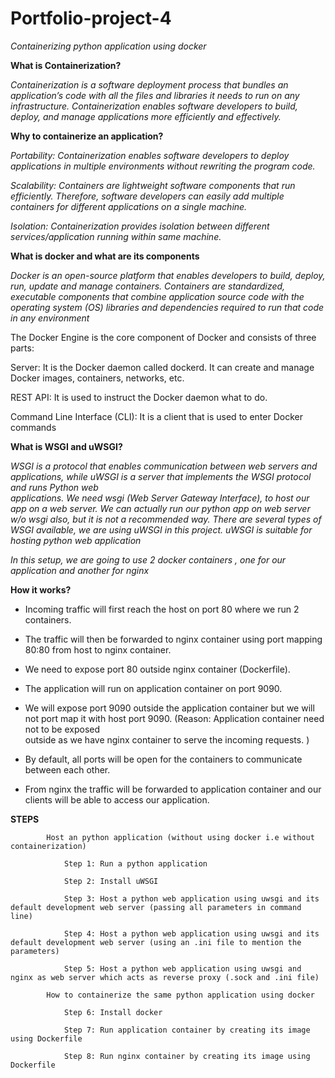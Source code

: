 # Portfolio-project-4
*Containerizing python application using docker*

**What is Containerization?**
  
  *Containerization is a software deployment process that bundles an application’s code with all the files and libraries it needs to run on any infrastructure.*
  *Containerization enables software developers to build, deploy, and manage applications more efficiently and effectively.*
  
  **Why to containerize an application?** 
  
  *Portability: Containerization enables software developers to deploy applications in multiple environments without rewriting the program code.*
  
  *Scalability: Containers are lightweight software components that run efficiently. Therefore, software developers can easily add multiple containers for different 
                applications on a single machine.*
                
  *Isolation:   Containerization provides isolation between different services/application running within same machine.*
    
  **What is docker and what are its components** 
  
  *Docker is an open-source platform that enables developers to build, deploy, run, update and manage containers. 
   Containers are standardized, executable components that combine application source code with the operating system (OS) libraries and dependencies required to run that 
   code in any environment*

  The Docker Engine is the core component of Docker and consists of three parts:

   Server:    It is the Docker daemon called dockerd. It can create and manage Docker images, containers, networks, etc.
   
   REST API:    It is used to instruct the Docker daemon what to do.
   
   Command Line Interface (CLI):    It is a client that is used to enter Docker commands

   **What is WSGI and uWSGI?**

   *WSGI is a protocol that enables communication between web servers and applications, while uWSGI is a server that implements the WSGI protocol and runs Python web     
    applications. We need wsgi (Web Server Gateway Interface), to host our app on a web server. We can actually run our python app on web server w/o wsgi also, but it 
    is not a recommended way. There are several types of WSGI available, we are using uWSGI in this project. uWSGI is suitable for hosting python web application*
  
   *In this setup, we are going to use 2 docker containers , one for our application and another for nginx*
    
   **How it works?**
    
   * Incoming traffic will first reach the host on port 80 where we run 2 containers.
    
   * The traffic will then be forwarded to nginx container using port mapping 80:80 from host to nginx container.
    
   * We need to expose port 80 outside nginx container (Dockerfile).
    
   * The application will run on application container on port 9090.

   * We will expose port 9090 outside the application container but we will not port map it with host port 9090. (Reason: Application container need not to be exposed       
     outside as we have nginx container to serve the incoming requests. )
    
   * By default, all ports will be open for the containers to communicate between each other.
    
   * From nginx the traffic will be forwarded to application container and our clients will be able to access our application.
    
   **STEPS**
    
            Host an python application (without using docker i.e without containerization)
            
                Step 1: Run a python application

                Step 2: Install uWSGI
                
                Step 3: Host a python web application using uwsgi and its default development web server (passing all parameters in command line)
                
                Step 4: Host a python web application using uwsgi and its default development web server (using an .ini file to mention the parameters)
                
                Step 5: Host a python web application using uwsgi and nginx as web server which acts as reverse proxy (.sock and .ini file)
                
            How to containerize the same python application using docker
            
                Step 6: Install docker
                
                Step 7: Run application container by creating its image using Dockerfile
                
                Step 8: Run nginx container by creating its image using Dockerfile
        
          

